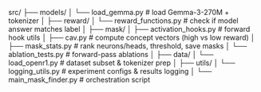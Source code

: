 src/
├── models/
│   └── load_gemma.py        # load Gemma-3-270M + tokenizer
│
├── reward/
│   └── reward_functions.py  # check if model answer matches label
│
├── mask/
│   ├── activation_hooks.py  # forward hook utils
│   ├── cav.py               # compute concept vectors (high vs low reward)
│   ├── mask_stats.py        # rank neurons/heads, threshold, save masks
│   └── ablation_tests.py    # forward-pass ablations
│
├── data/
│   └── load_openr1.py      # dataset subset & tokenizer prep
│
├── utils/
│   └── logging_utils.py    # experiment configs & results logging
│
└── main_mask_finder.py      # orchestration script

